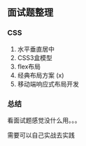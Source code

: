 ## 面试题整理
### CSS
1. 水平垂直居中
2. CSS3盒模型
3. flex布局
4. 经典布局方案 (x)
5. 移动端响应式布局开发

### 总结
看面试题感觉没什么用。。。

需要可以自己实战去实践